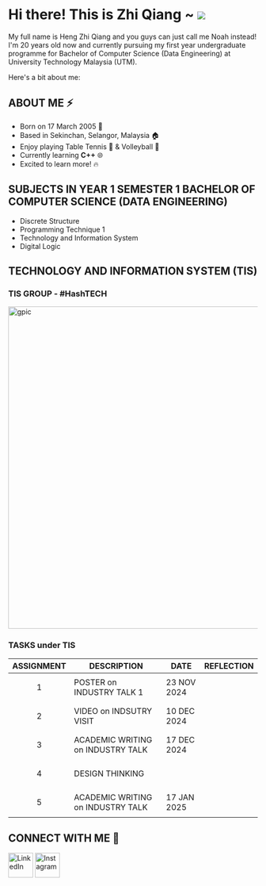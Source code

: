 # Hi there! This is Zhi Qiang ~  ![](https://user-images.githubusercontent.com/18350557/176309783-0785949b-9127-417c-8b55-ab5a4333674e.gif)
My full name is Heng Zhi Qiang and you guys can just call me Noah instead! I'm 20 years old now and currently pursuing my first year undergraduate programme for Bachelor of Computer Science (Data Engineering) at University Technology Malaysia (UTM).


Here's a bit about me:

## ABOUT ME ⚡
- Born on 17 March 2005 👶
- Based in Sekinchan, Selangor, Malaysia 🏠  
- Enjoy playing Table Tennis 🏓 & Volleyball 🏐
- Currently learning **C++** 🌐
- Excited to learn more! 🔥

## **SUBJECTS IN YEAR 1 SEMESTER 1 BACHELOR OF COMPUTER SCIENCE (DATA ENGINEERING)**
- Discrete Structure
- Programming Technique 1
- Technology and Information System
- Digital Logic

## TECHNOLOGY AND INFORMATION SYSTEM (TIS)


### TIS GROUP - #HashTECH
<img src="https://github.com/user-attachments/assets/3986ccea-eb41-4a25-9648-928d52bb285d" alt="gpic" width="650" />   

<!-- ![gpic](https://github.com/user-attachments/assets/gpic.jpg) -->


### TASKS under TIS
|     **ASSIGNMENT**    |                **DESCRIPTION**            |    **DATE**   | **REFLECTION**  |
|-----------------------|-------------------------------------------|---------------|-----------------|
|<p align="center">1</p>|       POSTER on INDUSTRY TALK 1           |  23 NOV 2024  |                 |
|<p align="center">2</p>|       VIDEO on INDSUTRY VISIT             |  10 DEC 2024  |                 |
|<p align="center">3</p>|       ACADEMIC WRITING on INDUSTRY TALK   |  17 DEC 2024  |                 |
|<p align="center">4</p>|       DESIGN THINKING                     |               |                 |
|<p align="center">5</p>|       ACADEMIC WRITING on INDUSTRY TALK   |  17 JAN 2025  |                 |


<!--CLARITY
TECHWORKS
SDN BHD-->


<!--SmartyPants converts ASCII punctuation characters into "smart" typographic punctuation HTML entities. For example:

|                |ASCII                          |HTML                         |
|----------------|-------------------------------|-----------------------------|
|Single backticks|`'Isn't this fun?'`            |'Isn't this fun?'            |
|Quotes          |`"Isn't this fun?"`            |"Isn't this fun?"            |
|Dashes          |`-- is en-dash, --- is em-dash`|-- is en-dash, --- is em-dash|

**Profile:**

- **Name:** Heng Zhi Qiang (Noah)
- **Age:** 19
- **Gender:** Male
- **Occupation:** Student
- **Salary:** - (Not applicable as the person is a student)
- **Address:** - (Not provided) -->


## CONNECT WITH ME 📲
[<img src="https://upload.wikimedia.org/wikipedia/commons/c/ca/LinkedIn_logo_initials.png" alt="LinkedIn" width="50" height="50">](https://www.linkedin.com/in/heng-zhi-qiang-zhi-qiang-666188194/)
[<img src="https://upload.wikimedia.org/wikipedia/commons/9/95/Instagram_logo_2022.svg" alt="Instagram" width="50" height="50">](https://www.instagram.com/z.qiang0317)
